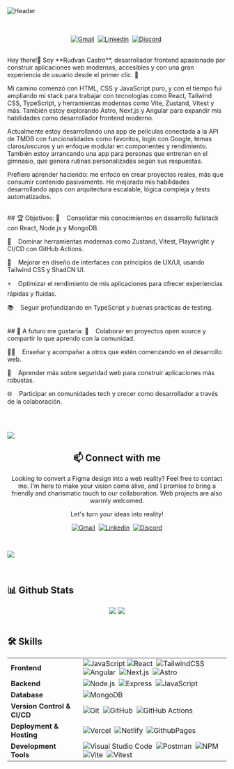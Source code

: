 <picture>
  <source srcset="" type="image/webp">
  <img src="" alt="Header">
</picture>
<br/><br/><br/>

<div align=center>

[![Gmail](https://img.shields.io/badge/-gmail-446078?style=for-the-badge&logo=Gmail&logoColor=white)](mailto:rudvancastro@gmail.com)&nbsp;
[![Linkedin](https://img.shields.io/badge/-linkedin-446078?style=for-the-badge&logo=Linkedin&logoColor=white)](https://www.linkedin.com/in/rudvan-castro-8b21b1354/)&nbsp;
[![Discord](https://img.shields.io/badge/-Discord-446078?style=for-the-badge&logo=discord&logoColor=white)](https://discordapp.com/users/984803810885120030)&nbsp; 

</div>


<br>
Hey there!👋 Soy **Rudvan Castro**, desarrollador frontend apasionado por construir aplicaciones web modernas, accesibles y con una gran experiencia de usuario desde el primer clic. 🚀

Mi camino comenzó con HTML, CSS y JavaScript puro, y con el tiempo fui ampliando mi stack para trabajar con tecnologías como React, Tailwind CSS, TypeScript, y herramientas modernas como Vite, Zustand, Vitest y más. También estoy explorando Astro, Next.js y Angular para expandir mis habilidades como desarrollador frontend moderno.

Actualmente estoy desarrollando una app de películas conectada a la API de TMDB con funcionalidades como favoritos, login con Google, temas claros/oscuros y un enfoque modular en componentes y rendimiento. También estoy arrancando una app para personas que entrenan en el gimnasio, que genera rutinas personalizadas según sus respuestas.

Prefiero aprender haciendo: me enfoco en crear proyectos reales, más que consumir contenido pasivamente. He mejorado mis habilidades desarrollando apps con arquitectura escalable, lógica compleja y tests automatizados.

<br>
## 🏆 Objetivos:
🚀  &nbsp; Consolidar mis conocimientos en desarrollo fullstack con React, Node.js y MongoDB.

🧠 &nbsp;  Dominar herramientas modernas como Zustand, Vitest, Playwright y CI/CD con GitHub Actions.

🎨  &nbsp; Mejorar en diseño de interfaces con principios de UX/UI, usando Tailwind CSS y ShadCN UI.

⚡  &nbsp; Optimizar el rendimiento de mis aplicaciones para ofrecer experiencias rápidas y fluidas.

📚  &nbsp; Seguir profundizando en TypeScript y buenas prácticas de testing.

<br>
## 🚀 A futuro me gustaría:
🤝  &nbsp; Colaborar en proyectos open source y compartir lo que aprendo con la comunidad.

🧑‍🏫  &nbsp; Enseñar y acompañar a otros que estén comenzando en el desarrollo web.

🔐   &nbsp;Aprender más sobre seguridad web para construir aplicaciones más robustas.

🌐 &nbsp;  Participar en comunidades tech y crecer como desarrollador a través de la colaboración.

<br>


<br>





![](https://user-images.githubusercontent.com/73097560/115834477-dbab4500-a447-11eb-908a-139a6edaec5c.gif)


<div align="center">
    
## 📫 Connect with me

Looking to convert a Figma design into a web reality? Feel free to contact me. I'm here to make your vision come alive, and I promise to bring a friendly and charismatic touch to our collaboration. Web projects are also warmly welcomed.

Let's turn your ideas into reality! 

[![Gmail](https://img.shields.io/badge/-gmail-ec493c?style=for-the-badge&logo=Gmail&logoColor=white)](mailto:rudvancastro@gmail.com)&nbsp;
[![Linkedin](https://img.shields.io/badge/-linkedin-0a78b5?style=for-the-badge&logo=Linkedin&logoColor=white)](https://www.linkedin.com/in/rudvancastro)&nbsp;
[![Discord](https://img.shields.io/badge/-Discord-5964f2?style=for-the-badge&logo=discord&logoColor=white)](https://discordapp.com/users/984803810885120030)

</div>
<br>

![](https://user-images.githubusercontent.com/73097560/115834477-dbab4500-a447-11eb-908a-139a6edaec5c.gif)

<br>


## 📊 Github Stats

<div align="center">


<picture>
  <source media="(prefers-color-scheme: dark)" srcset="https://github-readme-stats.vercel.app/api/top-langs/?username=RudvanC&layout=compact&bg_color=0d1117&text_color=fff&border_color=444">
  <img src="https://github-readme-stats.vercel.app/api/top-langs/?username=RudvanC&layout=compact">
</picture>

<picture>
  <source media="(prefers-color-scheme: light)" srcset="https://github-readme-stats.vercel.app/api?username=RudvanC&show_icons=true&number_format=long&hide_title=true&text_bold=false&show=reviews,prs_merged,prs_merged_percentage,discussions_answered&border_color=ddd&border_radius=7&hide=stars,commits">
  <img src="https://github-readme-stats.vercel.app/api?username=RudvanC&show_icons=true&number_format=long&hide_title=true&text_bold=false&hide=stars,commits&show=reviews,discussions_answered,prs_merged,prs_merged_percentage&border_color=666&border_radius=7&bg_color=0d1117&icon_color=58a6ff&ring_color=58a6fc&text_color=ccc">
</picture>




</div>
<br>

## 🛠️ Skills

| | |
|----------|--------|
| **Frontend** |  ![JavaScript](https://img.shields.io/badge/Javascript-F7DF1E?style=for-the-badge&logo=javascript&logoColor=black)&nbsp;![React](https://img.shields.io/badge/-React-61DAFB?style=for-the-badge&logo=react&logoColor=black)&nbsp; ![TailwindCSS](https://img.shields.io/badge/-Tailwind_CSS-38B2AC?style=for-the-badge&logo=tailwind-css&logoColor=fff)&nbsp; ![Angular](https://img.shields.io/badge/angular-DD0031?style=for-the-badge&logo=angular&logoColor=white)&nbsp; ![Next.js](https://img.shields.io/badge/next.js-000000?style=for-the-badge&logo=nextdotjs&logoColor=white)&nbsp; ![Astro](https://img.shields.io/badge/astro-1B1F24?style=for-the-badge&logo=astro&logoColor=white) |
| **Backend** | ![Node.js](https://img.shields.io/badge/node.js-339933?style=for-the-badge&logo=nodedotjs&logoColor=white)&nbsp; ![Express](https://img.shields.io/badge/express-000000?style=for-the-badge&logo=express)&nbsp;   ![JavaScript](https://img.shields.io/badge/Javascript-F7DF1E?style=for-the-badge&logo=javascript&logoColor=black)&nbsp;|
| **Database** | ![MongoDB](https://img.shields.io/badge/-MongoDB-47A248?style=for-the-badge&logo=mongodb&logoColor=white)&nbsp;  |
| **Version Control & CI/CD** | ![Git](https://img.shields.io/badge/-Git-F05032?style=for-the-badge&logo=git&logoColor=white)&nbsp; ![GitHub](https://img.shields.io/badge/-GitHub-181717?style=for-the-badge&logo=github)&nbsp; ![GitHub Actions](https://img.shields.io/badge/github%20actions-2088FF?style=for-the-badge&logo=githubactions&logoColor=white) |
| **Deployment & Hosting** | ![Vercel](https://img.shields.io/badge/vercel-000000?style=for-the-badge&logo=vercel)&nbsp; ![Netlify](https://img.shields.io/badge/netlify-00C7B7?style=for-the-badge&logo=netlify&logoColor=white)&nbsp;  ![GithubPages](https://img.shields.io/badge/github%20pages-222222?style=for-the-badge&logo=github&logoColor=white) |
| **Development Tools** | ![Visual Studio Code](https://img.shields.io/badge/Visual%20Studio%20Code-007ACC?style=for-the-badge&logo=visual-studio-code&logoColor=white)&nbsp; ![Postman](https://img.shields.io/badge/-Postman-FF6C37?style=for-the-badge&logo=postman&logoColor=white)&nbsp; ![NPM](https://img.shields.io/badge/NPM-CB3837?style=for-the-badge&logo=npm&logoColor=white)&nbsp; ![Vite](https://img.shields.io/badge/vite-646CFF?style=for-the-badge&logo=vite&logoColor=white)&nbsp; ![Vitest](https://img.shields.io/badge/vitest-6E9F18?style=for-the-badge&logo=vitest&logoColor=white) |




<br>



<br>

